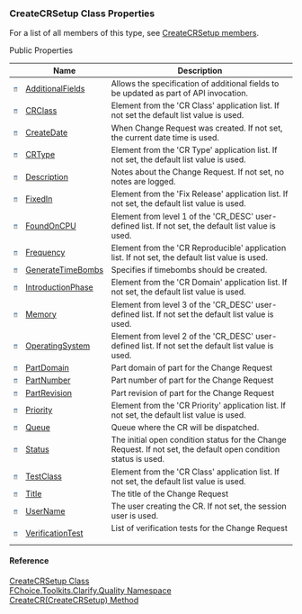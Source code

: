 ﻿### CreateCRSetup Class Properties

For a list of all members of this type, see [CreateCRSetup members](FChoice.Toolkits.Clarify~FChoice.Toolkits.Clarify.Quality.CreateCRSetup_members.md).

Public Properties

|   | Name | Description |
| --- | --- | --- |
| ![Public Property](dotnetimages/publicProperty.png) | [AdditionalFields](FChoice.Toolkits.Clarify~FChoice.Toolkits.Clarify.Quality.CreateCRSetup~AdditionalFields.md) | Allows the specification of additional fields to be updated as part of API invocation.   |
| ![Public Property](dotnetimages/publicProperty.png) | [CRClass](FChoice.Toolkits.Clarify~FChoice.Toolkits.Clarify.Quality.CreateCRSetup~CRClass.md) | Element from the 'CR Class' application list. If not set the default list value is used.   |
| ![Public Property](dotnetimages/publicProperty.png) | [CreateDate](FChoice.Toolkits.Clarify~FChoice.Toolkits.Clarify.Quality.CreateCRSetup~CreateDate.md) | When Change Request was created. If not set, the current date time is used.   |
| ![Public Property](dotnetimages/publicProperty.png) | [CRType](FChoice.Toolkits.Clarify~FChoice.Toolkits.Clarify.Quality.CreateCRSetup~CRType.md) | Element from the 'CR Type' application list. If not set, the default list value is used.   |
| ![Public Property](dotnetimages/publicProperty.png) | [Description](FChoice.Toolkits.Clarify~FChoice.Toolkits.Clarify.Quality.CreateCRSetup~Description.md) | Notes about the Change Request. If not set, no notes are logged.   |
| ![Public Property](dotnetimages/publicProperty.png) | [FixedIn](FChoice.Toolkits.Clarify~FChoice.Toolkits.Clarify.Quality.CreateCRSetup~FixedIn.md) | Element from the 'Fix Release' application list. If not set, the default list value is used.   |
| ![Public Property](dotnetimages/publicProperty.png) | [FoundOnCPU](FChoice.Toolkits.Clarify~FChoice.Toolkits.Clarify.Quality.CreateCRSetup~FoundOnCPU.md) | Element from level 1 of the 'CR_DESC' user-defined list. If not set, the default list value is used.   |
| ![Public Property](dotnetimages/publicProperty.png) | [Frequency](FChoice.Toolkits.Clarify~FChoice.Toolkits.Clarify.Quality.CreateCRSetup~Frequency.md) | Element from the 'CR Reproducible' application list. If not set, the default list value is used.   |
| ![Public Property](dotnetimages/publicProperty.png) | [GenerateTimeBombs](FChoice.Toolkits.Clarify~FChoice.Toolkits.Clarify.Quality.CreateCRSetup~GenerateTimeBombs.md) | Specifies if timebombs should be created.   |
| ![Public Property](dotnetimages/publicProperty.png) | [IntroductionPhase](FChoice.Toolkits.Clarify~FChoice.Toolkits.Clarify.Quality.CreateCRSetup~IntroductionPhase.md) | Element from the 'CR Domain' application list. If not set, the default list value is used.   |
| ![Public Property](dotnetimages/publicProperty.png) | [Memory](FChoice.Toolkits.Clarify~FChoice.Toolkits.Clarify.Quality.CreateCRSetup~Memory.md) | Element from level 3 of the 'CR_DESC' user-defined list. If not set the default list value is used.   |
| ![Public Property](dotnetimages/publicProperty.png) | [OperatingSystem](FChoice.Toolkits.Clarify~FChoice.Toolkits.Clarify.Quality.CreateCRSetup~OperatingSystem.md) | Element from level 2 of the 'CR_DESC' user-defined list. If not set the default list value is used.   |
| ![Public Property](dotnetimages/publicProperty.png) | [PartDomain](FChoice.Toolkits.Clarify~FChoice.Toolkits.Clarify.Quality.CreateCRSetup~PartDomain.md) | Part domain of part for the Change Request   |
| ![Public Property](dotnetimages/publicProperty.png) | [PartNumber](FChoice.Toolkits.Clarify~FChoice.Toolkits.Clarify.Quality.CreateCRSetup~PartNumber.md) | Part number of part for the Change Request   |
| ![Public Property](dotnetimages/publicProperty.png) | [PartRevision](FChoice.Toolkits.Clarify~FChoice.Toolkits.Clarify.Quality.CreateCRSetup~PartRevision.md) | Part revision of part for the Change Request   |
| ![Public Property](dotnetimages/publicProperty.png) | [Priority](FChoice.Toolkits.Clarify~FChoice.Toolkits.Clarify.Quality.CreateCRSetup~Priority.md) | Element from the 'CR Priority' application list. If not set, the default list value is used.   |
| ![Public Property](dotnetimages/publicProperty.png) | [Queue](FChoice.Toolkits.Clarify~FChoice.Toolkits.Clarify.Quality.CreateCRSetup~Queue.md) | Queue where the CR will be dispatched.   |
| ![Public Property](dotnetimages/publicProperty.png) | [Status](FChoice.Toolkits.Clarify~FChoice.Toolkits.Clarify.Quality.CreateCRSetup~Status.md) | The initial open condition status for the Change Request. If not set, the default open condition status is used.   |
| ![Public Property](dotnetimages/publicProperty.png) | [TestClass](FChoice.Toolkits.Clarify~FChoice.Toolkits.Clarify.Quality.CreateCRSetup~TestClass.md) | Element from the 'CR Class' application list. If not set, the default list value is used.   |
| ![Public Property](dotnetimages/publicProperty.png) | [Title](FChoice.Toolkits.Clarify~FChoice.Toolkits.Clarify.Quality.CreateCRSetup~Title.md) | The title of the Change Request   |
| ![Public Property](dotnetimages/publicProperty.png) | [UserName](FChoice.Toolkits.Clarify~FChoice.Toolkits.Clarify.Quality.CreateCRSetup~UserName.md) | The user creating the CR. If not set, the session user is used.   |
| ![Public Property](dotnetimages/publicProperty.png) | [VerificationTest](FChoice.Toolkits.Clarify~FChoice.Toolkits.Clarify.Quality.CreateCRSetup~VerificationTest.md) | List of verification tests for the Change Request   |





#### Reference

[CreateCRSetup Class](FChoice.Toolkits.Clarify~FChoice.Toolkits.Clarify.Quality.CreateCRSetup.md)  
[FChoice.Toolkits.Clarify.Quality Namespace](FChoice.Toolkits.Clarify~FChoice.Toolkits.Clarify.Quality_namespace.md)  
[CreateCR(CreateCRSetup) Method](FChoice.Toolkits.Clarify~FChoice.Toolkits.Clarify.Quality.QualityToolkit~CreateCR(CreateCRSetup).md)